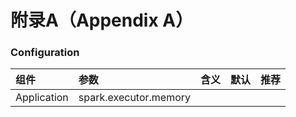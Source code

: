 # 附录A（Appendix A）

### Configuration

| 组件 | 参数 | 含义 | 默认 | 推荐 |
| :--- | :--- | :--- | :--- | :--- |
| Application | spark.executor.memory |  |  |  |



